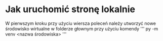 # Jak uruchomić stronę lokalnie
W pierwszym kroku przy użyciu wiersza poleceń należy utworzyć nowe środowisko wirtualne w folderze głownym przy użyciu komendy 
'''
py -m venv <nazwa środowiska>
'''
